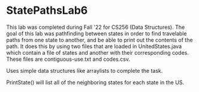 # StatePathsLab6

This lab was completed during Fall '22 for CS256 (Data Structures).
The goal of this lab was pathfinding between states in order to find travelable paths from one state to another, and be able
to print out the contents of the path.
It does this by using two files that are loaded in UnitedStates.java which contain a file of states and another with their corresponding codes.
These files are contiguous-use.txt and codes.csv.

Uses simple data structures like arraylists to complete the task. 

PrintState() will list all of the neighboring states for each state in the US. 
